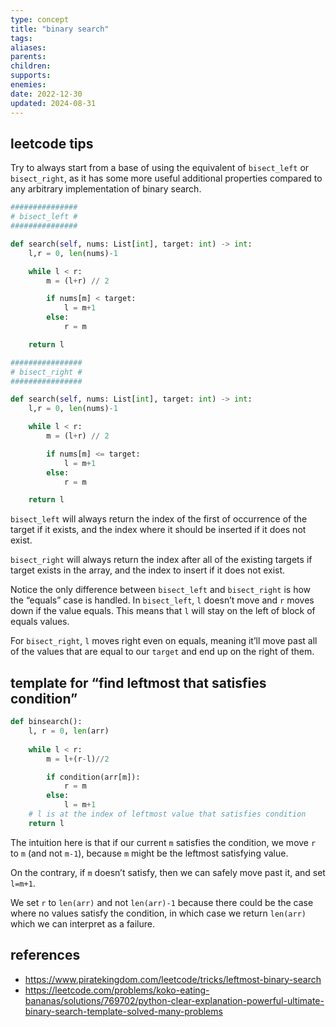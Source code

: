 ```yaml
---
type: concept
title: "binary search"
tags:
aliases: 
parents: 
children: 
supports: 
enemies:
date: 2022-12-30
updated: 2024-08-31
---
```


## leetcode tips

Try to always start from a base of using the equivalent of `bisect_left` or `bisect_right`, as it has some more useful additional properties compared to any arbitrary implementation of binary search.

```python
###############
# bisect_left #
###############

def search(self, nums: List[int], target: int) -> int:
	l,r = 0, len(nums)-1

	while l < r:
		m = (l+r) // 2

		if nums[m] < target:
			l = m+1
		else:
			r = m

	return l

################
# bisect_right #
################

def search(self, nums: List[int], target: int) -> int:
	l,r = 0, len(nums)-1

	while l < r:
		m = (l+r) // 2

		if nums[m] <= target:
			l = m+1
		else:
			r = m

	return l
```

`bisect_left` will always return the index of the first of occurrence of the target if it exists, and the index where it should be inserted if it does not exist.

`bisect_right` will always return the index after all of the existing targets if target exists in the array, and the index to insert if it does not exist.

Notice the only difference between `bisect_left` and `bisect_right` is how the “equals” case is handled. In `bisect_left`, `l` doesn’t move and `r` moves down if the value equals. This means that `l` will stay on the left of block of equals values.

For `bisect_right`, `l` moves right even on equals, meaning it’ll move past all of the values that are equal to our `target` and end up on the right of them.

## template for “find leftmost that satisfies condition”

```python
def binsearch():
	l, r = 0, len(arr)
	
	while l < r:
		m = l+(r-l)//2

		if condition(arr[m]):
			r = m
		else:
			l = m+1
	# l is at the index of leftmost value that satisfies condition
	return l	 
```

The intuition here is that if our current `m` satisfies the condition, we move `r` to `m` (and not `m-1`), because `m` might be the leftmost satisfying value.

On the contrary, if `m` doesn’t satisfy, then we can safely move past it, and set `l=m+1`.

We set `r` to `len(arr)` and not `len(arr)-1` because there could be the case where no values satisfy the condition, in which case we return `len(arr)` which we can interpret as a failure.

## references

- https://www.piratekingdom.com/leetcode/tricks/leftmost-binary-search
- https://leetcode.com/problems/koko-eating-bananas/solutions/769702/python-clear-explanation-powerful-ultimate-binary-search-template-solved-many-problems
